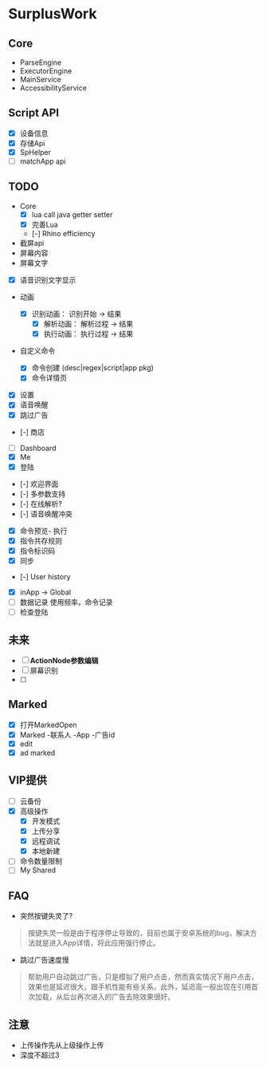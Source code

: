 # SurplusWork

## Core

- ParseEngine
- ExecutorEngine
- MainService
- AccessibilityService

## Script API

- [x] 设备信息
- [x] 存储Api
- [x] SpHelper
- [ ] matchApp api

## TODO
- Core
  - [x] lua call java getter setter
  - [x] 完善Lua 
  - [-] Rhino efficiency
- 截屏api
- 屏幕内容
- 屏幕文字

- [x] 语音识别文字显示
 - 动画

   - [x] 识别动画： 识别开始 -> 结果
     - [x] 解析动画： 解析过程 -> 结果
     - [x] 执行动画： 执行过程 -> 结果
     
 - 自定义命令
   - [x] 命令创建 (desc|regex|script|app pkg)
   - [x] 命令详情页
 - [x] 设置
 - [x] 语音唤醒
 - [x] 跳过广告
 - [-] 商店
 - [ ] Dashboard
 - [x] Me
 - [x] 登陆
 - [-] 欢迎界面
 - [-] 多参数支持
 - [-] 在线解析?
 - [-] 语音唤醒冲突
 - [x] 命令预览- 执行
 - [x] 指令共存规则
 - [x] 指令标识码
 - [x] 同步
 - [-] User history
 - [x] inApp -> Global
 - [ ] 数据记录 使用频率，命令记录
 - [ ] 检查登陆
 
## 未来

 - [ ] **ActionNode参数编辑**
 - [ ] 屏幕识别
 - [ ] 
 
## Marked

 - [x] 打开MarkedOpen
 - [x] Marked -联系人 -App -广告id
 - [x] edit
 - [x] ad marked

## VIP提供

- [ ] 云备份
- [x] 高级操作
  - [x] 开发模式
  - [x] 上传分享
  - [x] 远程调试
  - [x] 本地新建
- [ ] 命令数量限制
- [ ] My Shared

## FAQ 

- 突然按键失灵了?
> 按键失灵一般是由于程序停止导致的，目前也属于安卓系统的bug，解决方法就是进入App详情，将此应用强行停止。

- 跳过广告速度慢
> 帮助用户自动跳过广告，只是模拟了用户点击，然而真实情况下用户点击，效果也是延迟很大，跟手机性能有些关系。此外，延迟高一般出现在引用首次加载，从后台再次进入的广告去除效果很好。

## 注意

- 上传操作先从上级操作上传
- 深度不超过3
